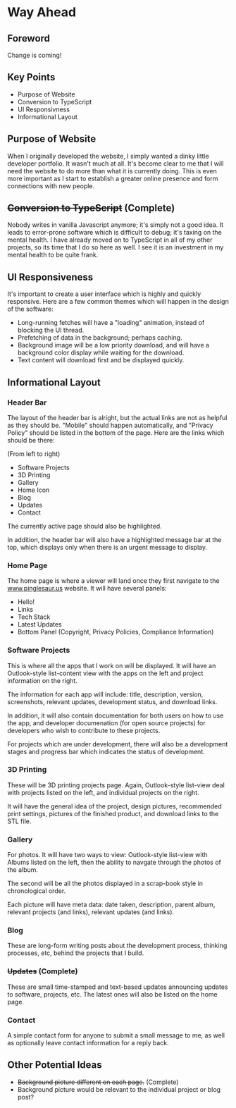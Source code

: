 # Way Ahead

## Foreword

Change is coming!

## Key Points

- Purpose of Website
- Conversion to TypeScript
- UI Responsivness
- Informational Layout

## Purpose of Website

When I originally developed the website, I simply wanted a dinky little developer portfolio.  It wasn't much at all.  It's become clear to me that I will need the website to do more than what it is currently doing.  This is even more important as I start to establish a greater online presence and form connections with new people.

## ~~Conversion to TypeScript~~ (Complete)

Nobody writes in vanilla Javascript anymore; it's simply not a good idea.  It leads to error-prone software which is difficult to debug; it's taxing on the mental health.  I have already moved on to TypeScript in all of my other projects, so its time that I do so here as well.  I see it is an investment in my mental health to be quite frank.  

## UI Responsiveness

It's important to create a user interface which is highly and quickly responsive.  Here are a few common themes which will happen in the design of the software:

- Long-running fetches will have a "loading" animation, instead of blocking the UI thread.
- Prefetching of data in the background; perhaps caching.
- Background image will be a low priority download, and will have a background color display while waiting for the download.
- Text content will download first and be displayed quickly.

## Informational Layout

### Header Bar

The layout of the header bar is alright, but the actual links are not as helpful as they should be.  "Mobile" should happen automatically, and "Privacy Policy" should be listed in the bottom of the page.  Here are the links which should be there:

(From left to right)

- Software Projects
- 3D Printing
- Gallery
- Home Icon
- Blog
- Updates
- Contact

The currently active page should also be highlighted.

In addition, the header bar will also have a highlighted message bar at the top, which displays only when there is an urgent message to display.

### Home Page

The home page is where a viewer will land once they first navigate to the www.pinglesaur.us website.  It will have several panels:

- Hello!
- Links
- Tech Stack
- Latest Updates
- Bottom Panel (Copyright, Privacy Policies, Compliance Information)

### Software Projects

This is where all the apps that I work on will be displayed.  It will have an Outlook-style list-content view with the apps on the left and project information on the right.

The information for each app will include: title, description, version, screenshots, relevant updates, development status, and download links.

In addition, it will also contain documentation for both users on how to use the app, and developer documenation (for open source projects) for developers who wish to contribute to these projects.

For projects which are under development, there will also be a development stages and progress bar which indicates the status of development.

### 3D Printing

These will be 3D printing projects page.  Again, Outlook-style list-view deal with projects listed on the left, and individual projects on the right.

It will have the general idea of the project, design pictures, recommended print settings, pictures of the finished product, and download links to the STL file.

### Gallery

For photos.  It will have two ways to view: Outlook-style list-view with Albums listed on the left, then the ability to navgate through the photos of the album.

The second will be all the photos displayed in a scrap-book style in chronological order.

Each picture will have meta data: date taken, description, parent album, relevant projects (and links), relevant updates (and links).

### Blog

These are long-form writing posts about the development process, thinking processes, etc, behind the projects that I build.

### ~~Updates~~ (Complete)

These are small time-stamped and text-based updates announcing updates to software, projects, etc.  The latest ones will also be listed on the home page.

### Contact

A simple contact form for anyone to submit a small message to me, as well as optionally leave contact information for a reply back.

## Other Potential Ideas

- ~~Background picture different on each page.~~ (Complete)
- Background picture would be relevant to the individual project or blog post?